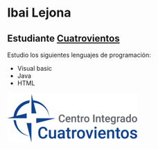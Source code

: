 # Ibai Lejona
## Estudiante [Cuatrovientos](http://cuatrovientos.org)

Estudio los siguientes lenguajes de programación:
  - Visual basic
  - Java
  - HTML


![texto alternativo](./4vientos_logo.png)
